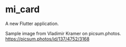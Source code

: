 # mi_card

A new Flutter application.

Sample image from Vladimir Kramer on picsum.photos.
https://picsum.photos/id/137/4752/3168